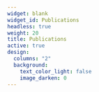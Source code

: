 ```yaml
---
widget: blank
widget_id: Publications
headless: true
weight: 20
title: Publications
active: true
design:
  columns: "2"
  background:
    text_color_light: false
    image_darken: 0
---
```


